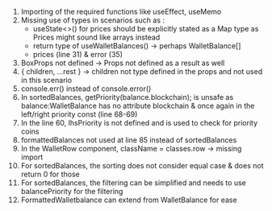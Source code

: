 1. Importing of the required functions like useEffect, useMemo
2. Missing use of types in scenarios such as :
   - useState<>() for prices should be explicitly stated as a Map type as Prices might sound like arrays instead
   - return type of useWalletBalances() -> perhaps WalletBalance[]
   - prices (line 31) & error (35)
3. BoxProps not defined -> Props not defined as a result as well
4. { children, ...rest } -> children not type defined in the props and not used in this scenario
5. console.err() instead of console.error()
6. In sortedBalances, getPriority(balance.blockchain); is unsafe as balance:WalletBalance has no attribute blockchain & once again in the left/right priority const (line 68-69)
7. In the line 60, lhsPriority is not defined and is used to check for priority coins
8. formattedBalances not used at line 85 instead of sortedBalances
9. In the WalletRow component, className = classes.row -> missing import
10. For sortedBalances, the sorting does not consider equal case & does not return 0 for those
11. For sortedBalances, the filtering can be simplified and needs to use balancePriority for the filtering
12. FormattedWalletbalance can extend from WalletBalance for ease
